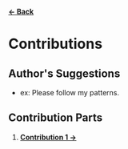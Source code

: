 [**← Back**](contents.md)

# Contributions

## Author's Suggestions

- ex: Please follow my patterns.

## Contribution Parts

1. [**Contribution 1 →**](../contents/your_path_1.md#contribution-1)
